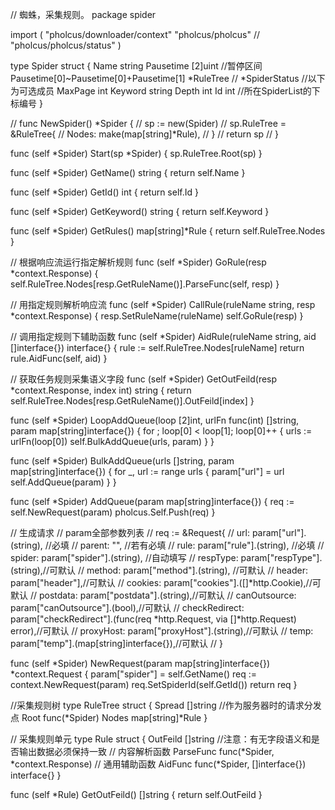// 蜘蛛，采集规则。
package spider

import (
	"pholcus/downloader/context"
	"pholcus/pholcus"
	// "pholcus/pholcus/status"
)

type Spider struct {
	Name      string
	Pausetime [2]uint //暂停区间Pausetime[0]~Pausetime[0]+Pausetime[1]
	*RuleTree
	// *SpiderStatus
	//以下为可选成员
	MaxPage int
	Keyword string
	Depth   int
	Id      int //所在SpiderList的下标编号
}

// func NewSpider() *Spider {
// 	sp := new(Spider)
// 	sp.RuleTree = &RuleTree{
// 		Nodes: make(map[string]*Rule),
// 	}
// 	return sp
// }

func (self *Spider) Start(sp *Spider) {
	sp.RuleTree.Root(sp)
}

func (self *Spider) GetName() string {
	return self.Name
}

func (self *Spider) GetId() int {
	return self.Id
}

func (self *Spider) GetKeyword() string {
	return self.Keyword
}

func (self *Spider) GetRules() map[string]*Rule {
	return self.RuleTree.Nodes
}

// 根据响应流运行指定解析规则
func (self *Spider) GoRule(resp *context.Response) {
	self.RuleTree.Nodes[resp.GetRuleName()].ParseFunc(self, resp)
}

// 用指定规则解析响应流
func (self *Spider) CallRule(ruleName string, resp *context.Response) {
	resp.SetRuleName(ruleName)
	self.GoRule(resp)
}

// 调用指定规则下辅助函数
func (self *Spider) AidRule(ruleName string, aid []interface{}) interface{} {
	rule := self.RuleTree.Nodes[ruleName]
	return rule.AidFunc(self, aid)
}

// 获取任务规则采集语义字段
func (self *Spider) GetOutFeild(resp *context.Response, index int) string {
	return self.RuleTree.Nodes[resp.GetRuleName()].OutFeild[index]
}

func (self *Spider) LoopAddQueue(loop [2]int, urlFn func(int) []string, param map[string]interface{}) {
	for ; loop[0] < loop[1]; loop[0]++ {
		urls := urlFn(loop[0])
		self.BulkAddQueue(urls, param)
	}
}

func (self *Spider) BulkAddQueue(urls []string, param map[string]interface{}) {
	for _, url := range urls {
		param["url"] = url
		self.AddQueue(param)
	}
}

func (self *Spider) AddQueue(param map[string]interface{}) {
	req := self.NewRequest(param)
	pholcus.Self.Push(req)
}

// 生成请求
// param全部参数列表
// req := &Request{
// 	url:           param["url"].(string),     //必填
// 	parent:        "",                        //若有必填
// 	rule:          param["rule"].(string),    //必填
// 	spider:        param["spider"].(string),  //自动填写
// 	respType:      param["respType"].(string),//可默认
// 	method:        param["method"].(string),  //可默认
// 	header:        param["header"],//可默认
// 	cookies:       param["cookies"].([]*http.Cookie),//可默认
// 	postdata:      param["postdata"].(string),//可默认
// 	canOutsource:  param["canOutsource"].(bool),//可默认
// 	checkRedirect: param["checkRedirect"].(func(req *http.Request, via []*http.Request) error),//可默认
// 	proxyHost:     param["proxyHost"].(string),//可默认
// 	temp:          param["temp"].(map[string]interface{}),//可默认
// }

func (self *Spider) NewRequest(param map[string]interface{}) *context.Request {
	param["spider"] = self.GetName()
	req := context.NewRequest(param)
	req.SetSpiderId(self.GetId())
	return req
}

//采集规则树
type RuleTree struct {
	Spread []string //作为服务器时的请求分发点
	Root   func(*Spider)
	Nodes  map[string]*Rule
}

// 采集规则单元
type Rule struct {
	OutFeild []string //注意：有无字段语义和是否输出数据必须保持一致
	// 内容解析函数
	ParseFunc func(*Spider, *context.Response)
	// 通用辅助函数
	AidFunc func(*Spider, []interface{}) interface{}
}

func (self *Rule) GetOutFeild() []string {
	return self.OutFeild
}
